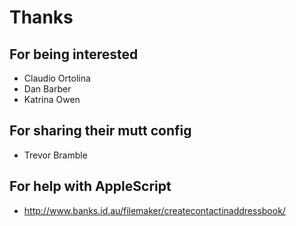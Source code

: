 # Thanks


## For being interested

- Claudio Ortolina
- Dan Barber
- Katrina Owen


## For sharing their mutt config

- Trevor Bramble


## For help with AppleScript

- http://www.banks.id.au/filemaker/createcontactinaddressbook/
